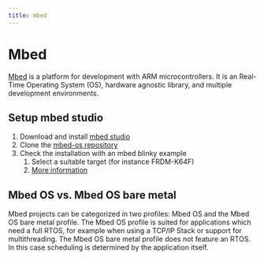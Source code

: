 ```yaml
---
title: mbed
---
```


# Mbed

[Mbed](https://os.mbed.com/docs/mbed-os/v6.3/introduction/index.html) is a platform for development with ARM microcontrollers. It is an Real-Time Operating System (OS), hardware agnostic library, and multiple development environments.

## Setup mbed studio

1. Download and install [mbed studio](https://os.mbed.com/studio/)
1. Clone the [mbed-os repository](https://github.com/ARMmbed/mbed-os)
1. Check the installation with an mbed blinky example
    1. Select a suitable target (for instance FRDM-K64F)
    1. [More information](https://os.mbed.com/docs/mbed-studio/current/getting-started/index.html)

## Mbed OS vs. Mbed OS bare metal

Mbed projects can be categorized in two profiles: Mbed OS and the Mbed OS bare metal profile. The Mbed OS profile is suited for applications which need a full RTOS, for example when using a TCP/IP Stack or support for multithreading. The Mbed OS bare metal profile does not feature an RTOS. In this case scheduling is determined by the application itself.
